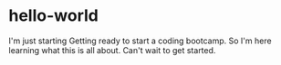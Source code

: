 # hello-world
I'm just starting
Getting ready to start a coding bootcamp. So I'm here learning what this is all about.
Can't wait to get started.
